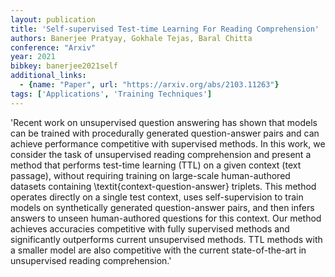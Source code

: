 ```yaml
---
layout: publication
title: 'Self-supervised Test-time Learning For Reading Comprehension'
authors: Banerjee Pratyay, Gokhale Tejas, Baral Chitta
conference: "Arxiv"
year: 2021
bibkey: banerjee2021self
additional_links:
  - {name: "Paper", url: "https://arxiv.org/abs/2103.11263"}
tags: ['Applications', 'Training Techniques']
---
```

'Recent work on unsupervised question answering has shown that models can be trained with procedurally generated question-answer pairs and can achieve performance competitive with supervised methods. In this work, we consider the task of unsupervised reading comprehension and present a method that performs test-time learning (TTL) on a given context (text passage), without requiring training on large-scale human-authored datasets containing \textit\{context-question-answer\} triplets. This method operates directly on a single test context, uses self-supervision to train models on synthetically generated question-answer pairs, and then infers answers to unseen human-authored questions for this context. Our method achieves accuracies competitive with fully supervised methods and significantly outperforms current unsupervised methods. TTL methods with a smaller model are also competitive with the current state-of-the-art in unsupervised reading comprehension.'
